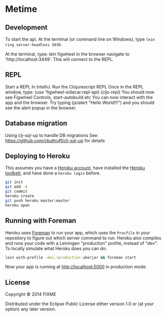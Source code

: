 # Metime


## Development

To start the api. At the terminal (or command line on Windows), type `lein ring server-headless 3030`.

At the terminal, type: lein figwheel
in the browser navigate to 'http://localhost:3449'. This will connect to the REPL.

## REPL
Start a REPL 
In IntelliJ. 
Run the Clojurescript REPL
Once in the REPL window, type:
(use 'figwheel-sidecar.repl-api)
(cljs-repl)
You should now see Figwheel Controls, start-autobuild etc
You can now interact with the app and the browser.
Try typing (js/alert "Hello World!!!") and you should see the alert popup in the browser.


## Database migration

Using clj-sql-up to handle DB migrations
See: https://github.com/ckuttruff/clj-sql-up for details


## Deploying to Heroku

This assumes you have a
[Heroku account](https://signup.heroku.com/dc), have installed the
[Heroku toolbelt](https://toolbelt.heroku.com/), and have done a
`heroku login` before.

``` sh
git init
git add -A
git commit
heroku create
git push heroku master:master
heroku open
```

## Running with Foreman

Heroku uses [Foreman](http://ddollar.github.io/foreman/) to run your
app, which uses the `Procfile` in your repository to figure out which
server command to run. Heroku also compiles and runs your code with a
Leiningen "production" profile, instead of "dev". To locally simulate
what Heroku does you can do:

``` sh
lein with-profile -dev,+production uberjar && foreman start
```

Now your app is running at
[http://localhost:5000](http://localhost:5000) in production mode.

## License

Copyright © 2014 FIXME

Distributed under the Eclipse Public License either version 1.0 or (at
your option) any later version.
